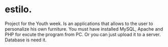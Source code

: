 # estilo.
Project for the Youth week.
Is an applications that allows to the user to personalize his own furniture.
You must have installed MySQL, Apache and  PHP for excute the program from PC. Or you can just upload it to a server.
Database is need it.
